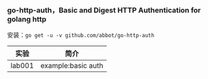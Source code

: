 ### go-http-auth，Basic and Digest HTTP Authentication for golang http
安装：`go get -u -v github.com/abbot/go-http-auth`

|实验|简介|
|---|---|
|lab001|example:basic auth|